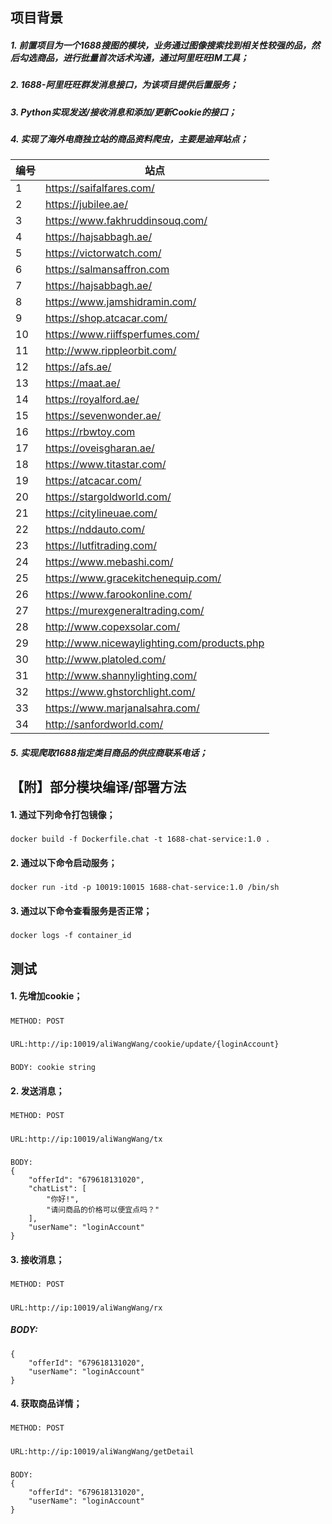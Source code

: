 ## 项目背景

##### 1. 前置项目为一个1688搜图的模块，业务通过图像搜索找到相关性较强的品，然后勾选商品，进行批量首次话术沟通，通过阿里旺旺IM工具；

##### 2. 1688-阿里旺旺群发消息接口，为该项目提供后置服务；

##### 3. Python实现发送/接收消息和添加/更新Cookie的接口；

##### 4. 实现了海外电商独立站的商品资料爬虫，主要是迪拜站点；

| 编号     | 站点                            |
|--------| ------------------------------- |
| 1      | https://saifalfares.com/        |
| 2      | https://jubilee.ae/     |
| 3      | https://www.fakhruddinsouq.com/ |
| 4      | https://hajsabbagh.ae/ |
| 5      | https://victorwatch.com/ |
| 6      | https://salmansaffron.com |
| 7      | https://hajsabbagh.ae/ |
| 8      | https://www.jamshidramin.com/ |
| 9      | https://shop.atcacar.com/ |
| 10     | https://www.riiffsperfumes.com/ |
| 11     | http://www.rippleorbit.com/ |
| 12     | https://afs.ae/ |
| 13     | https://maat.ae/ |
| 14     | https://royalford.ae/ |
| 15     | https://sevenwonder.ae/ |
| 16     | https://rbwtoy.com |
 | 17     | https://oveisgharan.ae/ |
 | 18     | https://www.titastar.com/ |
 | 19     | https://atcacar.com/ |
 | 20     | https://stargoldworld.com/ |
 | 21     | https://citylineuae.com/ |
 | 22     | https://nddauto.com/ |
 | 23     | https://lutfitrading.com/ |
 | 24     | https://www.mebashi.com/ |
 | 25     | https://www.gracekitchenequip.com/ |
 | 26     | https://www.farookonline.com/ |
 | 27     | https://murexgeneraltrading.com/ |
 | 28     | http://www.copexsolar.com/  | 
 | 29     | http://www.nicewaylighting.com/products.php |
 | 30     | http://www.platoled.com/ |
 | 31     | http://www.shannylighting.com/ |
 | 32     | https://www.ghstorchlight.com/ | 
 | 33     | https://www.marjanalsahra.com/ |
 | 34     | http://sanfordworld.com/ |

##### 5. 实现爬取1688指定类目商品的供应商联系电话；

## 【附】部分模块编译/部署方法

#### 1. 通过下列命令打包镜像；

#####

    docker build -f Dockerfile.chat -t 1688-chat-service:1.0 .

#### 2. 通过以下命令启动服务；

#####

    docker run -itd -p 10019:10015 1688-chat-service:1.0 /bin/sh

#### 3. 通过以下命令查看服务是否正常；

#####

    docker logs -f container_id

## 测试

#### 1. 先增加cookie；

#####

    METHOD: POST

#####

    URL:http://ip:10019/aliWangWang/cookie/update/{loginAccount}

#####

    BODY: cookie string

#### 2. 发送消息；

#####

    METHOD: POST

#####

    URL:http://ip:10019/aliWangWang/tx

#####

    BODY:
    {
    	"offerId": "679618131020",
    	"chatList": [
    		"你好!",
    		"请问商品的价格可以便宜点吗？"
    	],
    	"userName": "loginAccount"
    }

#### 3. 接收消息；

#####

    METHOD: POST

#####

    URL:http://ip:10019/aliWangWang/rx

##### BODY:

    {
    	"offerId": "679618131020",
    	"userName": "loginAccount"
    }

#### 4. 获取商品详情；

#####

    METHOD: POST

#####

    URL:http://ip:10019/aliWangWang/getDetail

#####

    BODY:
    {
    	"offerId": "679618131020",
    	"userName": "loginAccount"
    }

